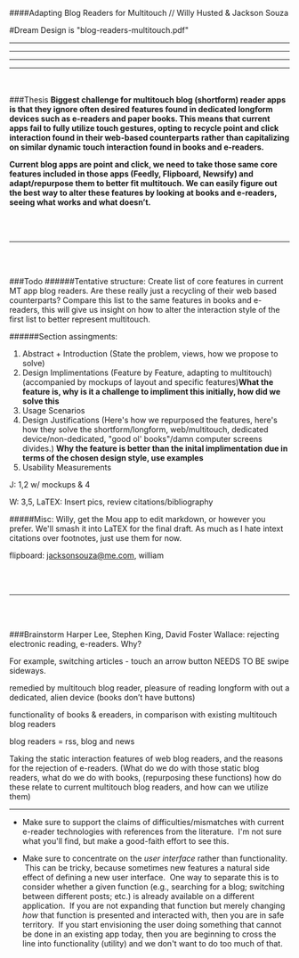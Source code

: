 ####Adapting Blog Readers for Multitouch // Willy Husted & Jackson Souza

#Dream Design is "blog-readers-multitouch.pdf"


___
___
___
___
<br><br>
###Thesis
<strong>Biggest challenge for multitouch blog (shortform) reader apps is that they ignore often desired features found in dedicated longform devices such as e-readers and paper books. This means that current apps fail to fully utilize touch gestures, opting to recycle point and click interaction found in their web-based counterparts rather than capitalizing on similar dynamic touch interaction found in books and e-readers. 

Current blog apps are point and click, we need to take those same core features included in those apps (Feedly, Flipboard, Newsify) and adapt/repurpose them to better fit multitouch. We can easily figure out the best way to alter these features by looking at books and e-readers, seeing what works and what doesn’t.</strong>

<br><br>
___
<br><br>

###Todo
######Tentative structure:
Create list of core features in current MT app blog readers. Are these really just a recycling of their web based counterparts? Compare this list to the same features in books and e-readers, this will give us insight on how to alter the interaction style of the first list to better represent multitouch.


######Section assingments:

1. Abstract + Introduction (State the problem, views, how we propose to solve)
2. Design Implimentations (Feature by Feature, adapting to multitouch) (accompanied by mockups of layout and specific features)**What the feature is, why is it a challenge to impliment this initially, how did we solve this**
3. Usage Scenarios
4. Design Justifications (Here's how we repurposed the features, here's how they solve the shortform/longform, web/multitouch, dedicated device/non-dedicated, "good ol' books"/damn computer screens divides.) **Why the feature is better than the inital implimentation due in terms of the chosen design style, use examples**
5.  Usability Measurements

J: 1,2 w/ mockups & 4

W: 3,5, LaTEX: Insert pics, review citations/bibliography

#####Misc:
Willy, get the Mou app to edit markdown, or however you prefer. We'll smash it into LaTEX for the final draft.
As much as I hate intext citations over footnotes, just use them for now.

flipboard: jacksonsouza@me.com, william

<br><br>
___
<br><br>

###Brainstorm
Harper Lee, Stephen King, David Foster Wallace: rejecting electronic reading, e-readers. Why?

For example, switching articles - touch an arrow button NEEDS TO BE swipe sideways.

remedied by multitouch blog reader, pleasure of reading longform with out a dedicated, alien device (books don’t have buttons)

functionality of books & ereaders, in comparison with existing multitouch blog readers

blog readers = rss, blog and news

Taking the static interaction features of web blog readers, and the reasons for the rejection of e-readers. (What do we do with those static blog readers, what do we do with books, (repurposing these functions) how do these relate to current multitouch blog readers, and how can we utilize them)







___

- Make sure to support the claims of difficulties/mismatches with current e-reader technologies with references from the literature.  I'm not sure what you'll find, but make a good-faith effort to see this.

- Make sure to concentrate on the *user interface* rather than functionality.  This can be tricky, because sometimes new features a natural side effect of defining a new user interface.  One way to separate this is to consider whether a given function (e.g., searching for a blog; switching between different posts; etc.) is already available on a different application.  If you are not expanding that function but merely changing *how* that function is presented and interacted with, then you are in safe territory.  If you start envisioning the user doing something that cannot be done in an existing app today, then you are beginning to cross the line into functionality (utility) and we don't want to do too much of that.
